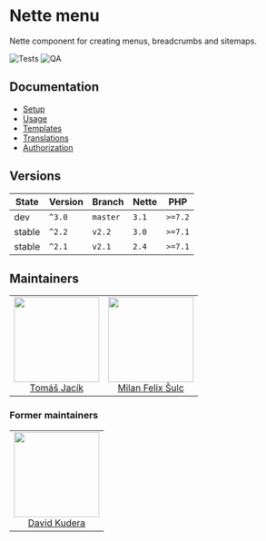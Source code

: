 # Nette menu

Nette component for creating menus, breadcrumbs and sitemaps.

![Tests](https://github.com/contributte/menu-control/workflows/Tests/badge.svg?branch=master)
![QA](https://github.com/contributte/menu-control/workflows/QA/badge.svg?branch=master)

## Documentation

- [Setup](.docs/README.md#setup)
- [Usage](.docs/README.md#usage)
- [Templates](.docs/README.md#templates)
- [Translations](.docs/README.md#translations)
- [Authorization](.docs/README.md#authorization)

## Versions

| State  | Version    | Branch   | Nette  | PHP     |
|--------|------------|----------|--------|---------|
| dev    | `^3.0`     | `master` | `3.1`  | `>=7.2` |
| stable | `^2.2`     | `v2.2`   | `3.0`  | `>=7.1` |
| stable | `^2.1`     | `v2.1`   | `2.4`  | `>=7.1` |

## Maintainers

<table>
  <tbody>
    <tr>
      <td align="center">
        <a href="https://github.com/foxycode">
            <img width="150" height="150" src="https://avatars2.githubusercontent.com/u/1284781?s=460&v=4">
        </a>
        </br>
        <a href="https://github.com/foxycode">Tomáš Jacík</a>
      </td>
      <td align="center">
        <a href="https://github.com/f3l1x">
            <img width="150" height="150" src="https://avatars2.githubusercontent.com/u/538058?v=3&s=150">
        </a>
        </br>
        <a href="https://github.com/f3l1x">Milan Felix Šulc</a>
      </td>
    </tr>
  </tbody>
</table>

### Former maintainers

<table>
  <tbody>
    <tr>
      <td align="center">
        <a href="https://github.com/davidkudera">
            <img width="150" height="150" src="https://avatars1.githubusercontent.com/u/1174072?s=460&v=4">
        </a>
        </br>
        <a href="https://github.com/davidkudera">David Kudera</a>
      </td>
    </tr>
  </tbody>
</table>
